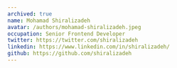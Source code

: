 ```yaml
---
archived: true
name: Mohamad Shiralizadeh
avatar: /authors/mohamad-shiralizadeh.jpeg
occupation: Senior Frontend Developer
twitter: https://twitter.com/shiralizadeh
linkedin: https://www.linkedin.com/in/shiralizadeh/
github: https://github.com/shiralizadeh
---
```

